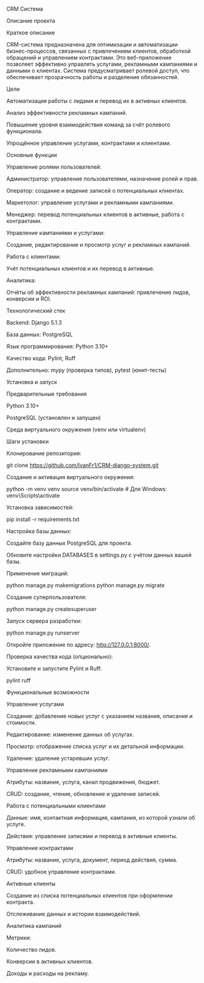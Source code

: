 CRM Система

Описание проекта

Краткое описание

CRM-система предназначена для оптимизации и автоматизации бизнес-процессов, связанных с привлечением клиентов, обработкой обращений и управлением контрактами. Это веб-приложение позволяет эффективно управлять услугами, рекламными кампаниями и данными о клиентах. Система предусматривает ролевой доступ, что обеспечивает прозрачность работы и разделение обязанностей.

Цели

Автоматизация работы с лидами и перевод их в активных клиентов.

Анализ эффективности рекламных кампаний.

Повышение уровня взаимодействия команд за счёт ролевого функционала.

Упрощённое управление услугами, контрактами и клиентами.

Основные функции

Управление ролями пользователей:

Администратор: управление пользователями, назначение ролей и прав.

Оператор: создание и ведение записей о потенциальных клиентах.

Маркетолог: управление услугами и рекламными кампаниями.

Менеджер: перевод потенциальных клиентов в активные, работа с контрактами.

Управление кампаниями и услугами:

Создание, редактирование и просмотр услуг и рекламных кампаний.

Работа с клиентами:

Учёт потенциальных клиентов и их перевод в активные.

Аналитика:

Отчёты об эффективности рекламных кампаний: привлечение лидов, конверсии и ROI.

Технологический стек

Backend: Django 5.1.3

База данных: PostgreSQL

Язык программирования: Python 3.10+

Качество кода: Pylint, Ruff

Дополнительно: mypy (проверка типов), pytest (юнит-тесты)

Установка и запуск

Предварительные требования

Python 3.10+

PostgreSQL (установлен и запущен)

Среда виртуального окружения (venv или virtualenv)

Шаги установки

Клонирование репозитория:

git clone <https://github.com/IvanFr1/CRM-django-system.git>

Создание и активация виртуального окружения:

python -m venv venv
source venv/bin/activate  # Для Windows: venv\Scripts\activate

Установка зависимостей:

pip install -r requirements.txt

Настройка базы данных:

Создайте базу данных PostgreSQL для проекта.

Обновите настройки DATABASES в settings.py с учётом данных вашей базы.

Применение миграций:

python manage.py makemigrations
python manage.py migrate

Создание суперпользователя:

python manage.py createsuperuser

Запуск сервера разработки:

python manage.py runserver

Откройте приложение по адресу: http://127.0.0.1:8000/.

Проверка качества кода (опционально):

Установите и запустите Pylint и Ruff:

pylint <project-directory>
ruff <project-directory>

Функциональные возможности

Управление услугами

Создание: добавление новых услуг с указанием названия, описания и стоимости.

Редактирование: изменение данных об услугах.

Просмотр: отображение списка услуг и их детальной информации.

Удаление: удаление устаревших услуг.

Управление рекламными кампаниями

Атрибуты: название, услуга, канал продвижения, бюджет.

CRUD: создание, чтение, обновление и удаление записей.

Работа с потенциальными клиентами

Данные: имя, контактная информация, кампания, из которой узнали об услуге.

Действия: управление записями и перевод в активные клиенты.

Управление контрактами

Атрибуты: название, услуга, документ, период действия, сумма.

CRUD: удобное управление контрактами.

Активные клиенты

Создание из списка потенциальных клиентов при оформлении контракта.

Отслеживание данных и истории взаимодействий.

Аналитика кампаний

Метрики:

Количество лидов.

Конверсии в активных клиентов.

Доходы и расходы на рекламу.